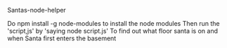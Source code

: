 Santas-node-helper

Do npm install -g node-modules to install the node modules 
Then run the 'script,js' by 'saying node script.js'
To find out what floor santa is on and when Santa first enters the basement 
